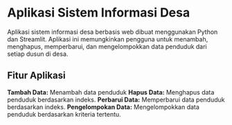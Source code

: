# Aplikasi Sistem Informasi Desa

Aplikasi sistem informasi desa berbasis web dibuat menggunakan Python dan Streamlit. Aplikasi ini memungkinkan pengguna untuk menambah, menghapus, memperbarui, dan mengelompokkan data penduduk dari setiap dusun di desa.

## Fitur Aplikasi
**Tambah Data:** Menambah data penduduk
**Hapus Data:** Menghapus data penduduk berdasarkan indeks.
**Perbarui Data:** Memperbarui data penduduk berdasarkan indeks.
**Pengelompokan Data:** Mengelompokkan data penduduk berdasarkan kriteria tertentu.
